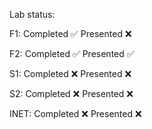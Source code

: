 Lab status:

F1: Completed ✅ Presented ❌

F2: Completed ✅ Presented ✅

S1: Completed ❌ Presented ❌

S2: Completed ❌ Presented ❌

INET: Completed ❌ Presented ❌
